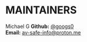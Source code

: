 # MAINTAINERS

Michael G
**Github:** [@googs0](https://github.com/googs0) \
**Email:** [av-safe-info@proton.me](av-safe-info@proton.me)

